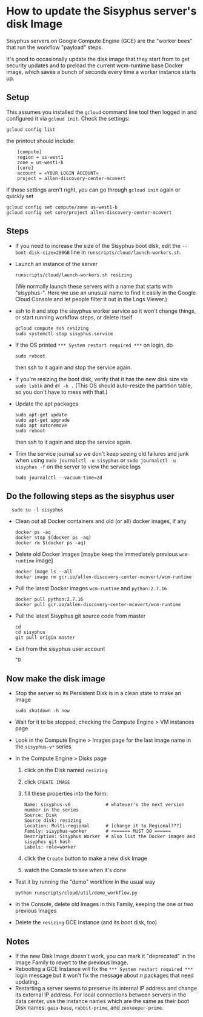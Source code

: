 # How to update the Sisyphus server's disk Image

Sisyphus servers on Google Compute Engine (GCE) are the "worker bees" that run
the workflow "payload" steps.

It's good to occasionally update the disk image that they start from to get
security updates and to preload the current wcm-runtime base Docker image,
which saves a bunch of seconds every time a worker instance starts up.


## Setup

This assumes you installed the `gcloud` command line tool then logged in and
configured it via `gcloud init`. Check the settings:

    gcloud config list

the printout should include:

        [compute]
        region = us-west1
        zone = us-west1-b
        [core]
        account = «YOUR LOGIN ACCOUNT»
        project = allen-discovery-center-mcovert

If those settings aren't right, you can go through `gcloud init` again or quickly set

    gcloud config set compute/zone us-west1-b
    gcloud config set core/project allen-discovery-center-mcovert


## Steps

* If you need to increase the size of the Sisyphus boot disk, edit the
`--boot-disk-size=200GB` line in `runscripts/cloud/launch-workers.sh`.

* Launch an instance of the server

      runscripts/cloud/launch-workers.sh resizing

  (We normally launch these servers with a name that starts with "sisyphus-".
  Here we use an unusual name to find it easily in the Google Cloud Console
  and let people filter it out in the Logs Viewer.)

* ssh to it and stop the sisyphus worker service so it won't change things, or
start running workflow steps, or delete itself

      gcloud compute ssh resizing
      sudo systemctl stop sisyphus.service

* If the OS printed `*** System restart required ***` on login, do

      sudo reboot

  then ssh to it again and stop the service again.

* If you're resizing the boot disk, verify that it has the new disk size via
`sudo lsblk` and `df -h .` (This OS should auto-resize the partition table, so
you don't have to mess with that.)

* Update the apt packages

      sudo apt-get update
      sudo apt-get upgrade
      sudo apt autoremove
      sudo reboot

  then ssh to it again and stop the service again.

* Trim the service journal so we don't keep seeing old failures and junk when
using `sudo journalctl -u sisyphus` or `sudo journalctl -u sisyphus -f` on the
server to view the service logs

      sudo journalctl --vacuum-time=2d


## Do the following steps as the sisyphus user

      sudo su -l sisyphus

* Clean out all Docker containers and old (or all) docker images, if any

      docker ps -aq
      docker stop $(docker ps -aq)
      docker rm $(docker ps -aq)

* Delete old Docker images [maybe keep the immediately previous `wcm-runtime` image]

      docker image ls --all
      docker image rm gcr.io/allen-discovery-center-mcovert/wcm-runtime

* Pull the latest Docker images `wcm-runtime` and `python:2.7.16`

      docker pull python:2.7.16
      docker pull gcr.io/allen-discovery-center-mcovert/wcm-runtime

* Pull the latest Sisyphus git source code from master

      cd
      cd sisyphus
      git pull origin master

* Exit from the sisyphus user account

      ^D


## Now make the disk image

* Stop the server so its Persistent Disk is in a clean state to make an Image

      sudo shutdown -h now

* Wait for it to be stopped, checking the Compute Engine > VM instances page

* Look in the Compute Engine > Images page for the last image name in the `sisyphus-v*` series

* In the Compute Engine > Disks page
  1. click on the Disk named `resizing`
  2. click `CREATE IMAGE`
  3. fill these properties into the form:

         Name: sisyphus-v6             # whatever's the next version number in the series
         Source: Disk
         Source disk: resizing
         Location: Multi-regional      # [change it to Regional???]
         Family: sisyphus-worker       # <====== MUST DO ======
         Description: Sisyphus Worker  # also list the Docker images and sisyphus git hash
         Labels: role=worker

  4. click the `Create` button to make a new disk Image
  5. watch the Console to see when it's done

* Test it by running the "demo" workflow in the usual way

      python runscripts/cloud/util/demo_workflow.py

* In the Console, delete old Images in this Family, keeping the one or two previous Images

* Delete the `resizing` GCE Instance (and its boot disk, too)


## Notes

* If the new Disk Image doesn't work, you can mark it "deprecated" in the Image Family to
revert to the previous Image.
* Rebooting a GCE Instance will fix the `*** System restart required ***` login message but
it won't fix the message about _n_ packages that need updating.
* Restarting a server seems to preserve its internal IP address and change its external IP
address. For local connections between servers in the data center, use the instance names
which are the same as their boot Disk names: `gaia-base`, `rabbit-prime`, and `zookeeper-prime`.
